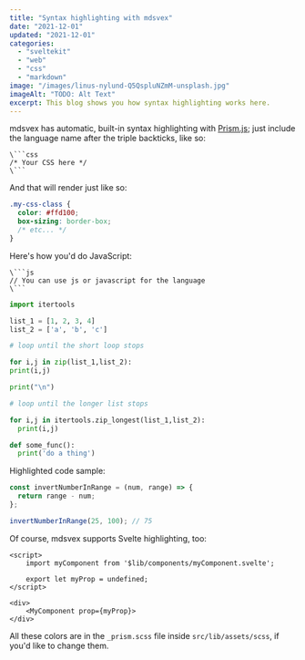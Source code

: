```yaml
---
title: "Syntax highlighting with mdsvex"
date: "2021-12-01"
updated: "2021-12-01"
categories:
  - "sveltekit"
  - "web"
  - "css"
  - "markdown"
image: "/images/linus-nylund-Q5QspluNZmM-unsplash.jpg"
imageAlt: "TODO: Alt Text"
excerpt: This blog shows you how syntax highlighting works here.
---
```


mdsvex has automatic, built-in syntax highlighting with [Prism.js](https://prismjs.com/); just include the language name after the triple backticks, like so:

````
\```css
/* Your CSS here */
\```
````

And that will render just like so:

```css
.my-css-class {
  color: #ffd100;
  box-sizing: border-box;
  /* etc... */
}
```

Here's how you'd do JavaScript:

````
\```js
// You can use js or javascript for the language
\```
````

```python
import itertools

list_1 = [1, 2, 3, 4]
list_2 = ['a', 'b', 'c']

# loop until the short loop stops

for i,j in zip(list_1,list_2):
print(i,j)

print("\n")

# loop until the longer list stops

for i,j in itertools.zip_longest(list_1,list_2):
  print(i,j)

def some_func():
  print('do a thing')

```

Highlighted code sample:

```js
const invertNumberInRange = (num, range) => {
  return range - num;
};

invertNumberInRange(25, 100); // 75
```

Of course, mdsvex supports Svelte highlighting, too:

```svelte
<script>
	import myComponent from '$lib/components/myComponent.svelte';

	export let myProp = undefined;
</script>

<div>
	<MyComponent prop={myProp}>
</div>
```

All these colors are in the `_prism.scss` file inside `src/lib/assets/scss`, if you'd like to change them.
